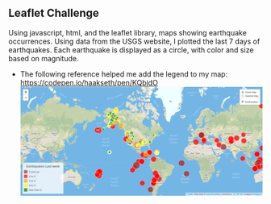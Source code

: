 ## Leaflet Challenge
Using javascript, html, and the leaflet library, maps showing earthquake occurrences.
Using data from the USGS website, I plotted the last 7 days of earthquakes.
Each earthquake is displayed as a circle, with color and size based on magnitude.
- The following reference helped me add the legend to my map:
https://codepen.io/haakseth/pen/KQbjdO
![alt text](https://github.com/magcox5/leaflet-challenge/blob/master/Leaflet-Challenge.png "USGS Earthquake Map")
